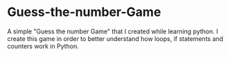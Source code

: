 # Guess-the-number-Game
A simple "Guess the number Game" that I created while learning python. I create this game in order to better understand how loops, if statements and counters work in Python.

